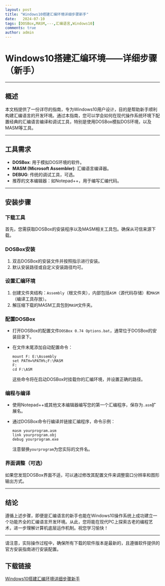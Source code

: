 ```yaml
---
layout: post
title: "Windows10搭建汇编环境详细步骤新手"
date:   2024-07-10
tags: [DOSBox,MASM,---,汇编语言,Windows10]
comments: true
author: admin
---
```

# Windows10搭建汇编环境——详细步骤（新手）

---

## 概述

本文档提供了一份详尽的指南，专为Windows10用户设计，目的是帮助新手顺利构建汇编语言的开发环境。通过本指南，您可以学会如何在现代操作系统环境下配置经典的汇编语言编译和调试工具，特别是使用DOSBox模拟DOS环境，以及MASM等工具。

---

## 工具需求

- **DOSBox**: 用于模拟DOS环境的软件。
- **MASM (Microsoft Assembler)**: 汇编语言编译器。
- **DEBUG**: 传统的调试工具，可选。
- 推荐的文本编辑器：如Notepad++，用于编写汇编代码。

---

## 安装步骤

### 下载工具

首先，您需获取DOSBox的安装程序以及MASM相关工具包。确保从可信来源下载。

### DOSBox安装

1. 双击DOSBox的安装文件并按照指示进行安装。
2. 默认安装路径或自定义安装路径均可。

### 设置汇编环境

1. 创建文件夹结构：`Assembly`（根文件夹），内部包括`ASM`（源代码存储）和`MASM`（编译工具存放）。
2. 解压缩下载的MASM工具包到`MASM`文件夹。

### 配置DOSBox

- 打开DOSBox的配置文件`DOSBox 0.74 Options.bat`，通常位于DOSBox的安装目录下。
- 在文件末尾添加自动配置命令：
  
  ```
  mount F: E:\Assembly
  set PATH=%PATH%;F:\MASM
  F:
  cd F:\ASM
  ```

  这些命令将在启动DOSBox时挂载你的汇编环境，并设置正确的路径。

### 编程与编译

- 使用Notepad++或其他文本编辑器编写您的第一个汇编程序，保存为`.asm`扩展名。
- 通过DOSBox命令行编译并链接汇编程序，命令示例：
  
  ```
  masm yourprogram.asm
  link yourprogram.obj
  debug yourprogram.exe
  ```

  注意替换`yourprogram`为您实际的文件名。

### 界面调整（可选）

如果您发现DOSBox界面不适，可以通过修改其配置文件来调整窗口分辨率和图形输出方式。

---

## 结论

遵循上述步骤，即便是汇编语言的新手也能在Windows10操作系统上成功建立一个功能齐全的汇编语言开发环境。从此，您将能在现代PC上探索古老的编程艺术，进一步理解计算机底层运作机制。祝您学习愉快！

---

请注意，实际操作过程中，确保所有下载的软件版本是最新的，且遵循软件提供的官方安装指南进行安装配置。

## 下载链接

[Windows10搭建汇编环境详细步骤新手](https://pan.quark.cn/s/ff86189c6247)